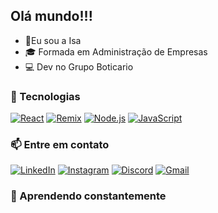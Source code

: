 ## Olá mundo!!!

- 🖖Eu sou a Isa
- 🎓 Formada em Administração de Empresas
- 💻 Dev no Grupo Boticario


### 🚀 Tecnologias

[![React](https://img.shields.io/badge/-React-61DAFB?style=for-the-badge&logo=react&logoColor=white)](https://reactjs.org/)
[![Remix](https://img.shields.io/badge/-Remix-000000?style=for-the-badge)](https://remix.run/)
[![Node.js](https://img.shields.io/badge/-Node.js-339933?style=for-the-badge&logo=node.js&logoColor=white)](https://nodejs.org/)
[![JavaScript](https://img.shields.io/badge/-JavaScript-F7DF1E?style=for-the-badge&logo=javascript&logoColor=black)](https://developer.mozilla.org/en-US/docs/Web/JavaScript)


### 📫 Entre em contato

[![LinkedIn](https://img.shields.io/badge/-LinkedIn-0A66C2?style=for-the-badge&logo=linkedin&logoColor=white)](https://www.linkedin.com/in/isadorafdias/)
[![Instagram](https://img.shields.io/badge/-Instagram-E4405F?style=for-the-badge&logo=instagram&logoColor=white)](https://www.instagram.com/isadora_francine.dias/)
[![Discord](https://img.shields.io/badge/Discord-7289DA?style=for-the-badge&logo=discord&logoColor=white)](https://discord.com/channels/@misa@6003)
[![Gmail](https://img.shields.io/badge/-Gmail-D14836?style=for-the-badge&logo=gmail&logoColor=white)](mailto:diasfisadora@gmail.com)

### 🌱 Aprendendo constantemente
